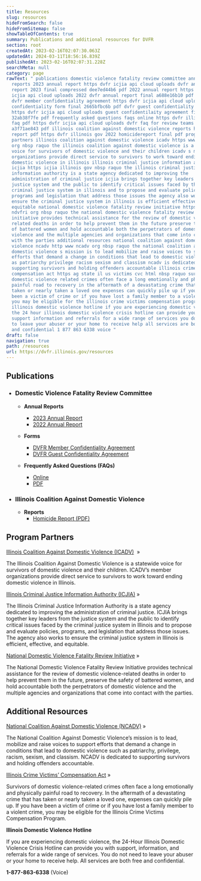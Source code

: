 ```yaml
---
title: Resources
slug: resources
hideFromSearch: false
hideFromSitemap: false
showTableOfContents: true
summary: Publications and additional resources for DVFR
section: root
createdAt: 2023-02-16T02:07:30.063Z
updatedAt: 2024-03-11T18:56:16.839Z
publishedAt: 2023-02-16T02:07:31.228Z
searchMeta: null
category: page
rawText: " publications domestic violence fatality review committee annual
  reports 2023 annual report https dvfr icjia api cloud uploads dvfr annual
  report 2023 final compressed dee7ed44b6 pdf 2022 annual report https dvfr
  icjia api cloud uploads 2022 dvfr annual report final a688e16b10 pdf forms
  dvfr member confidentiality agreement https dvfr icjia api cloud uploads
  confidentiality form final 2665bfbc6b pdf dvfr guest confidentiality agreement
  https dvfr icjia api cloud uploads guest confidentilaity agreement final
  32ab38f7fe pdf frequently asked questions faqs online https dvfr illinois gov
  faq pdf https dvfr icjia api cloud uploads dvfr faq for review teams
  a3f71ae843 pdf illinois coalition against domestic violence reports homicide
  report pdf https dvfr illinois gov 2022 homicidereport final pdf program
  partners illinois coalition against domestic violence icadv https www ilcadv
  org nbsp raquo the illinois coalition against domestic violence is a statewide
  voice for survivors of domestic violence and their children icadv s member
  organizations provide direct service to survivors to work toward ending
  domestic violence in illinois illinois criminal justice information authority
  icjia https icjia illinois gov nbsp raquo the illinois criminal justice
  information authority is a state agency dedicated to improving the
  administration of criminal justice icjia brings together key leaders from the
  justice system and the public to identify critical issues faced by the
  criminal justice system in illinois and to propose and evaluate policies
  programs and legislation that address those issues the agency also works to
  ensure the criminal justice system in illinois is efficient effective and
  equitable national domestic violence fatality review initiative https www
  ndvfri org nbsp raquo the national domestic violence fatality review
  initiative provides technical assistance for the review of domestic violence
  related deaths in order to help prevent them in the future preserve the safety
  of battered women and hold accountable both the perpetrators of domestic
  violence and the multiple agencies and organizations that come into contact
  with the parties additional resources national coalition against domestic
  violence ncadv http www ncadv org nbsp raquo the national coalition against
  domestic violence s mission is to lead mobilize and raise voices to support
  efforts that demand a change in conditions that lead to domestic violence such
  as patriarchy privilege racism sexism and classism ncadv is dedicated to
  supporting survivors and holding offenders accountable illinois crime victims
  compensation act https ag state il us victims cvc html nbsp raquo survivors of
  domestic violence related crimes often face a long emotionally and physically
  painful road to recovery in the aftermath of a devastating crime that has
  taken or nearly taken a loved one expenses can quickly pile up if you have
  been a victim of crime or if you have lost a family member to a violent crime
  you may be eligible for the illinois crime victims compensation program
  illinois domestic violence hotline if you are experiencing domestic violence
  the 24 hour illinois domestic violence crisis hotline can provide you with
  support information and referrals for a wide range of services you do not need
  to leave your abuser or your home to receive help all services are both free
  and confidential 1 877 863 6338 voice "
draft: false
navigation: true
path: /resources
url: https://dvfr.illinois.gov/resources
---
```


## Publications

- ### Domestic Violence Fatality Review Committee

    - **Annual Reports**
        - [2023 Annual Report](https://dvfr.icjia-api.cloud/uploads/DVFR_Annual_Report_2023_FINAL_COMPRESSED_dee7ed44b6.pdf)
        - [2022 Annual Report](https://dvfr.icjia-api.cloud/uploads/2022_DVFR_Annual_Report_Final_a688e16b10.pdf)


    - **Forms**

        - [DVFR Member Confidentiality Agreement](https://dvfr.icjia-api.cloud/uploads/Confidentiality_Form_FINAL_2665bfbc6b.pdf)
        - [DVFR Guest Confidentiality Agreement](https://dvfr.icjia-api.cloud/uploads/Guest_Confidentilaity_Agreement_Final_32ab38f7fe.pdf)

    - **Frequently Asked Questions (FAQs)**
        - [Online](https://dvfr.illinois.gov/faq)
        - [PDF](https://dvfr.icjia-api.cloud/uploads/DVFR_FAQ_for_Review_Teams_a3f71ae843.pdf)

-  ### Illinois Coalition Against Domestic Violence

    -  **Reports**
        -  [Homicide Report (PDF)](https://dvfr.illinois.gov/2022.HomicideReport.FINAL.pdf)


## Program Partners

[Illinois Coalition Against Domestic Violence (ICADV)](https://www.ilcadv.org) &nbsp;&raquo;

The Illinois Coalition Against Domestic Violence is a statewide voice for survivors of domestic violence and their children. ICADV’s member organizations provide direct service to survivors to work toward ending domestic violence in Illinois. 

[Illinois Criminal Justice Information Authority (ICJIA)](https://icjia.illinois.gov)&nbsp;&raquo;

The Illinois Criminal Justice Information Authority is a state agency dedicated to improving the administration of criminal justice. ICJIA brings together key leaders from the justice system and the public to identify critical issues faced by the criminal justice system in Illinois and to propose and evaluate policies, programs, and legislation that address those issues. The agency also works to ensure the criminal justice system in Illinois is efficient, effective, and equitable.

[National Domestic Violence Fatality Review Initiative](https://www.ndvfri.org)&nbsp;&raquo;

The National Domestic Violence Fatality Review Initiative provides technical assistance for the review of domestic violence-related deaths in order to help prevent them in the future, preserve the safety of battered women, and hold accountable both the perpetrators of domestic violence and the multiple agencies and organizations that come into contact with the parties.	

## Additional Resources

[National Coalition Against Domestic Violence (NCADV)](http://www.ncadv.org/)&nbsp;&raquo;

The National Coalition Against Domestic Violence’s mission is to lead, mobilize and raise voices to support efforts that demand a change in conditions that lead to domestic violence such as patriarchy, privilege, racism, sexism, and classism. NCADV is dedicated to supporting survivors and holding offenders accountable. 

[Illinois Crime Victims’ Compensation Act](https://ag.state.il.us/victims/cvc.html)&nbsp;&raquo;

Survivors of domestic violence-related crimes often face a long emotionally and physically painful road to recovery. In the aftermath of a devastating crime that has taken or nearly taken a loved one, expenses can quickly pile up. If you have been a victim of crime or if you have lost a family member to a violent crime, you may be eligible for the Illinois Crime Victims Compensation Program. 

**Illinois Domestic Violence Hotline**  

If you are experiencing domestic violence, the 24-Hour Illinois Domestic Violence Crisis Hotline can provide you with support, information, and referrals for a wide range of services. You do not need to leave your abuser or your home to receive help. All services are both free and confidential.  

**1-877-863-6338** (Voice) 

